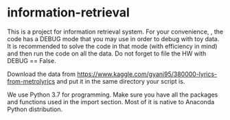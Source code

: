 # information-retrieval
This is a project for information retrieval system.
For your convenience, , the code has a DEBUG mode that you may use in order to debug with toy data.
It is recommended to solve the code in that mode (with efficiency in mind) and then run the code on all the data. Do not forget to file the HW with DEBUG == False.

Download the data from https://www.kaggle.com/gyani95/380000-lyrics-from-metrolyrics and put it in the same directory your script is.

We use Python 3.7 for programming.
Make sure you have all the packages and functions used in the import section. Most of it is native to Anaconda Python distribution.
